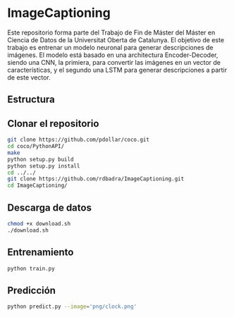 # ImageCaptioning

Este repositorio forma parte del Trabajo de Fin de Máster del Máster en Ciencia de Datos de la Universitat Oberta de Catalunya. El objetivo de este trabajo es entrenar un modelo neuronal para generar descripciones de imágenes. El modelo está basado en una architectura Encoder-Decoder, siendo una CNN, la primiera, para convertir las imágenes en un vector de características, y el segundo una LSTM para generar descripciones a partir de este vector.

## Estructura

## Clonar el repositorio

```bash
git clone https://github.com/pdollar/coco.git
cd coco/PythonAPI/
make
python setup.py build
python setup.py install
cd ../../
git clone https://github.com/rdbadra/ImageCaptioning.git
cd ImageCaptioning/
```

## Descarga de datos

```bash
chmod +x download.sh
./download.sh
```

## Entrenamiento

```bash
python train.py
```

## Predicción

```bash
python predict.py --image='png/clock.png'
```


